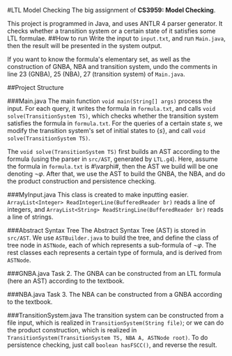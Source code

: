 #LTL Model Checking
The big assignment of __CS3959: Model Checking__.

This project is programmed in Java, and uses ANTLR 4 parser generator. It checks whether a transition system or a certain state of it satisfies some LTL formulae.
##How to run
Write the input to `input.txt`, and run `Main.java`, then the result will be presented in the system output.

If you want to know the formula's elementary set, as well as the construction of GNBA, NBA and transition system, undo the comments in line 23 (GNBA), 25 (NBA), 27 (transition system) of `Main.java`. 

##Project Structure

###Main.java
The main function `void main(String[] args)` process the input. For each query, it writes the formula in `formula.txt`, and calls `void solve(TransitionSystem TS)`, which checks whether the transition system satisfies the formula in `formula.txt`. For the queries of a certain state $s$, we modify  the transition system's set of initial states to $\{s\}$, and call `void solve(TransitionSystem TS)`.

The `void solve(TransitionSystem TS)` first builds an AST according to the formula (using the parser in `src/AST`, generated by `LTL.g4`). Here, assume the formula in `formula.txt` is #\varphi#, then the AST we build will be one denoting $\neg\varphi$. After that, we use the AST to build the GNBA, the NBA, and do the product construction and persistence checking.

###MyInput.java
This class is created to make inputting easier. `ArrayList<Integer> ReadIntegerLine(BufferedReader br)` reads a line of integers, and `ArrayList<String> ReadStringLine(BufferedReader br)` reads a line of strings.

###Abstract Syntax Tree
The Abstract Syntax Tree (AST) is stored in `src/AST`. We use `ASTBuilder.java` to build the tree, and define the class of tree node in `ASTNode`, each of which represents a sub-formula of $\neg\varphi$. The rest classes each represents a certain type of formula, and is derived from `ASTNode`.

###GNBA.java
Task 2. The GNBA can be constructed from an LTL formula (here an AST) according to the textbook.

###NBA.java
Task 3. The NBA can be constructed from a GNBA according to the textbook.

###TransitionSystem.java
The transition system can be constructed from a file input, which is realized in `TransitionSystem(String file)`; or we can do the product construction, which is realized in `TransitionSystem(TransitionSystem TS, NBA A, ASTNode root)`. To do persistence checking, just call `boolean hasFSCC()`, and reverse the result.    
